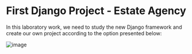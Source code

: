 # First Django Project - Estate Agency 
In this laboratory work, we need to study the new Django framework and create our own project according to the option presented below:

![image](https://github.com/NRGLook/PythonLabs/assets/91383841/d56d9ad5-df3a-4a90-9252-0269f8e7ccf3)

